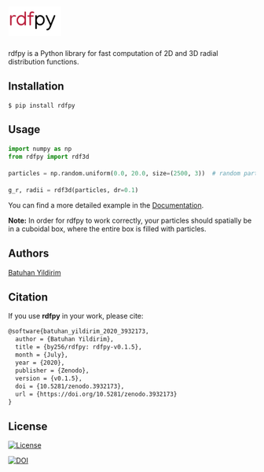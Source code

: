 # <img alt="rdfpy" src="./logo.png" height="60">

rdfpy is a Python library for fast computation of 2D and 3D radial distribution functions.

## Installation

```shell
$ pip install rdfpy
```

## Usage

```python
import numpy as np
from rdfpy import rdf3d

particles = np.random.uniform(0.0, 20.0, size=(2500, 3))  # random particles in a 20x20x20 box

g_r, radii = rdf3d(particles, dr=0.1)
```

You can find a more detailed example in the [Documentation](https://rdfpy.readthedocs.io/).

**Note:** In order for rdfpy to work correctly, your particles should spatially be in a cuboidal box, where the entire box is filled with particles.

<!-- 
### What is a Radial Distribution Function?

The radial distribution function (RDF) (or pair correlation function) characterises the structure of a system of particles. If we select an arbitrary particle as the origin, the RDF describes the number of particles we would observe relative to the bulk density of the system, as a function of distance. This is calculated and averaged over every particle in the structure being considered. The formal definition of the RDF is

<p align="center">
  <img src="https://render.githubusercontent.com/render/math?math=g_{i}(r) = \frac{n_{i}(r)}{4 \pi r^{2}\delta r \rho}">
</p>

where <img src="https://render.githubusercontent.com/render/math?math=n_{i}(r)"> is the number of particles between distances <img src="https://render.githubusercontent.com/render/math?math=r"> and <img src="https://render.githubusercontent.com/render/math?math=r %2B \delta r">, and <img src="https://render.githubusercontent.com/render/math?math=\rho = \frac{N}{V}"> is the number density. Dividing by <img src="https://render.githubusercontent.com/render/math?math=\rho"> ensures that the RDF is centred around 1 when the density of particles observed at some distance does not deviate from the bulk density. Two examples of (1) a highly-ordered crystalline system and (2) a short-range ordered liquid are shown.

<p float="left"  align="center">
  <img src="rdfpy/examples/crystal.png" width="400" />
  <img src="rdfpy/examples/water.png" width="400" /> 
</p> -->

## Authors

[Batuhan Yildirim](https://by256.github.io/)

## Citation

If you use **rdfpy** in your work, please cite:

```
@software{batuhan_yildirim_2020_3932173,
  author = {Batuhan Yildirim},
  title = {by256/rdfpy: rdfpy-v0.1.5},
  month = {July},
  year = {2020},
  publisher = {Zenodo},
  version = {v0.1.5},
  doi = {10.5281/zenodo.3932173},
  url = {https://doi.org/10.5281/zenodo.3932173}
}
```

## License

[![License](http://img.shields.io/:license-mit-blue.svg?style=flat-square)](http://badges.mit-license.org)

[![DOI](https://zenodo.org/badge/DOI/10.5281/zenodo.3932173.svg)](https://doi.org/10.5281/zenodo.3932173)


